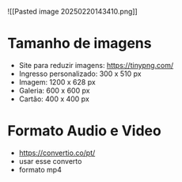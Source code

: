 ![[Pasted image 20250220143410.png]]

# Tamanho de imagens
- Site para reduzir imagens: ​https://tinypng.com/
- Ingresso personalizado: 300 x 510 px
- Imagem: 1200 x 628 px
- Galeria: 600 x 600 px
- Cartão: 400 x 400 px
# Formato Audio e Video
- https://convertio.co/pt/
- usar esse converto 
- formato mp4